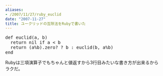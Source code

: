 ```yaml
---
aliases:
- /2007/11/27/ruby_euclid
date: "2007-11-27"
title: ユークリッドの互除法をRubyで書いた
---
```

<pre lang="ruby">
def euclid(a, b)
  return nil if a < b
  return (a%b).zero? ? b : euclid(b, a%b)
end
</pre>

Rubyは三項演算子でもちゃんと値返すから3行目みたいな書き方が出来るからラクだ。</pre>